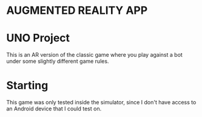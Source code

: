 # AUGMENTED REALITY APP

# UNO Project
This is an AR version of the classic game where you play against a bot under some slightly different game rules.

# Starting
This game was only tested inside the simulator, since I don't have access to an Android device that I could test on.
